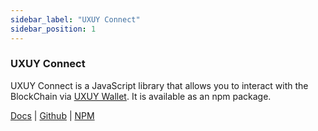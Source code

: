 ```yaml
---
sidebar_label: "UXUY Connect"
sidebar_position: 1
---
```


### UXUY Connect

UXUY Connect is a JavaScript library that allows you to interact with the BlockChain via [UXUY Wallet](https://t.me/UXUYbot). It is available as an npm package.

[Docs](/docs/developers/dapp-telegram-quickstart) | [Github](https://github.com/uxuyprotocol)
| [NPM](https://npmjs.com/package/uxuy-connect)



